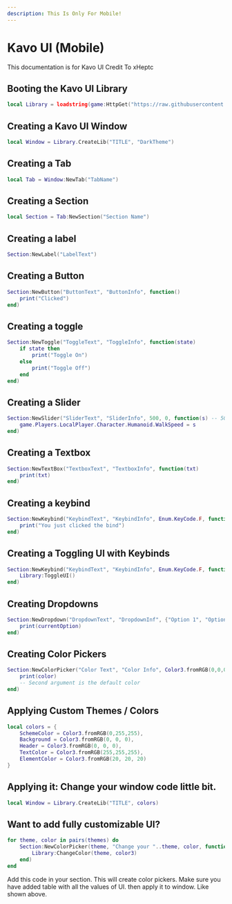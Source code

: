 ```yaml
---
description: This Is Only For Mobile!
---
```


# Kavo UI (Mobile)

This documentation is for Kavo UI Credit To xHeptc

## Booting the Kavo UI Library

```lua
local Library = loadstring(game:HttpGet("https://raw.githubusercontent.com/rileybeerblx2/kavo-ui/main/kavo.lua"))()
```

## Creating a Kavo UI Window

```lua
local Window = Library.CreateLib("TITLE", "DarkTheme")
```

## Creating a Tab

```lua
local Tab = Window:NewTab("TabName")
```

## Creating a Section

```lua
local Section = Tab:NewSection("Section Name")
```

## Creating a label

```lua
Section:NewLabel("LabelText")
```

## Creating a Button

```lua
Section:NewButton("ButtonText", "ButtonInfo", function()
    print("Clicked")
end)
```

## Creating a toggle

```lua
Section:NewToggle("ToggleText", "ToggleInfo", function(state)
    if state then
        print("Toggle On")
    else
        print("Toggle Off")
    end
end)
```

## Creating a Slider

```lua
Section:NewSlider("SliderText", "SliderInfo", 500, 0, function(s) -- 500 (MaxValue) | 0 (MinValue)
    game.Players.LocalPlayer.Character.Humanoid.WalkSpeed = s
end)
```

## Creating a Textbox

```lua
Section:NewTextBox("TextboxText", "TextboxInfo", function(txt)
	print(txt)
end)
```

## Creating a keybind

```lua
Section:NewKeybind("KeybindText", "KeybindInfo", Enum.KeyCode.F, function()
	print("You just clicked the bind")
end)
```

## Creating a Toggling UI with Keybinds

```lua
Section:NewKeybind("KeybindText", "KeybindInfo", Enum.KeyCode.F, function()
	Library:ToggleUI()
end)
```

## Creating Dropdowns

```lua
Section:NewDropdown("DropdownText", "DropdownInf", {"Option 1", "Option 2", "Option 3"}, function(currentOption)
    print(currentOption)
end)
```

## Creating Color Pickers

```lua
Section:NewColorPicker("Color Text", "Color Info", Color3.fromRGB(0,0,0), function(color)
    print(color)
    -- Second argument is the default color
end)
```

## Applying Custom Themes / Colors

```lua
local colors = {
    SchemeColor = Color3.fromRGB(0,255,255),
    Background = Color3.fromRGB(0, 0, 0),
    Header = Color3.fromRGB(0, 0, 0),
    TextColor = Color3.fromRGB(255,255,255),
    ElementColor = Color3.fromRGB(20, 20, 20)
}
```

## Applying it: Change your window code little bit.

```lua
local Window = Library.CreateLib("TITLE", colors)
```

## Want to add fully customizable UI?

```lua
for theme, color in pairs(themes) do
    Section:NewColorPicker(theme, "Change your "..theme, color, function(color3)
        Library:ChangeColor(theme, color3)
    end)
end
```

Add this code in your section. This will create color pickers. Make sure you have added table with all the values of UI. then apply it to window. Like shown above.
